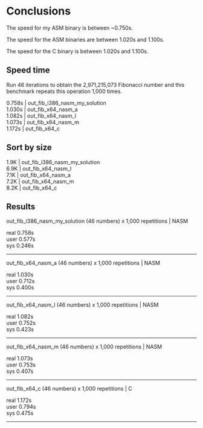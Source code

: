 # Conclusions

The speed for my ASM binary is between ~0.750s.

The speed for the ASM binaries are between 1.020s and 1.100s.

The speed for the C binary is between 1.020s and 1.100s.


## Speed time

Run 46 iterations to obtain the 2,971,215,073 Fibonacci number and
this benchmark repeats this operation 1,000 times.

0.758s | out_fib_i386_nasm_my_solution <br>
1.030s | out_fib_x64_nasm_a <br>
1.082s | out_fib_x64_nasm_l <br>
1.073s | out_fib_x64_nasm_m <br>
1.172s | out_fib_x64_c <br>


## Sort by size

1.9K | out_fib_i386_nasm_my_solution <br>
6.9K | out_fib_x64_nasm_l <br>
7.1K | out_fib_x64_nasm_a <br>
7.2K | out_fib_x64_nasm_m <br>
8.2K | out_fib_x64_c <br>


## Results

out_fib_i386_nasm_my_solution (46 numbers) x 1,000 repetitions | NASM

real    0.758s <br>
user    0.577s <br>
sys     0.246s <br>

---

out_fib_x64_nasm_a (46 numbers) x 1,000 repetitions | NASM

real    1.030s <br>
user    0.712s <br>
sys     0.400s <br>

---

out_fib_x64_nasm_l (46 numbers) x 1,000 repetitions | NASM

real    1.082s <br>
user    0.752s <br>
sys     0.423s <br>

---

out_fib_x64_nasm_m (46 numbers) x 1,000 repetitions | NASM

real    1.073s <br>
user    0.753s <br>
sys     0.407s <br>

---

out_fib_x64_c (46 numbers) x 1,000 repetitions | C

real    1.172s <br>
user    0.794s <br>
sys     0.475s <br>

---
